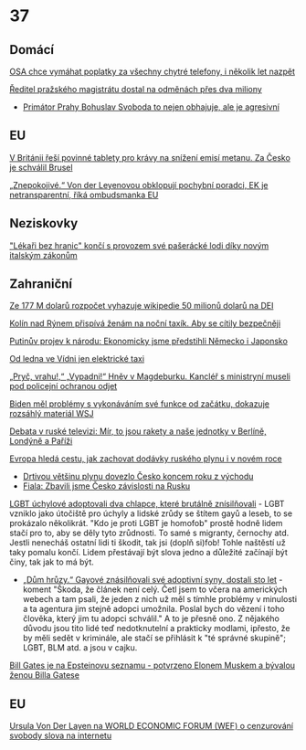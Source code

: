 # 37

## Domácí

[OSA chce vymáhat poplatky za všechny chytré telefony, i několik let nazpět](https://www.novinky.cz/clanek/ekonomika-osa-chce-vymahat-poplatky-za-vsechny-chytre-telefony-i-nekolik-let-nazpet-40501486)

[Ředitel pražského magistrátu dostal na odměnách přes dva miliony](https://www.seznamzpravy.cz/clanek/domaci-kauzy-reditel-prazskeho-magistratu-dostal-na-odmenach-pres-dva-miliony-266676#dop_ab_variant=0&dop_source_zone_name=zpravy.sznhp.box&source=hp&seq_no=1&utm_campaign=&utm_medium=z-boxiku&utm_source=www.seznam.cz)
  *  [Primátor Prahy Bohuslav Svoboda to nejen obhajuje, ale je agresivní](https://x.com/jancizinsky/status/1869652835178299662)

## EU

[V Británii řeší povinné tablety pro krávy na snížení emisí metanu. Za Česko je schválil Brusel](https://www.echo24.cz/a/HT8q3/zpravy-bovaer-snizovani-emisi-metan-kravy-krmiva-velka-britanie-rakovina-neplodnost-brusel-farmari)

[„Znepokojivé.“ Von der Leyenovou obklopují pochybní poradci, EK je netransparentní, říká ombudsmanka EU](https://www.echo24.cz/a/HT6tn/zpravy-zahranici-evropska-komise-je-netransparentni-von-der-leyen-pochybni-poradci?utm_source=www.seznam.cz&utm_medium=sekce-z-internetu)

## Neziskovky

["Lékaři bez hranic" končí s provozem své pašerácké lodi díky novým italským zákonům](https://www.lekari-bez-hranic.cz/aktuality/prozatim-ukoncujeme-provoz-zachranne-lodi-geo-barents#:~:text=L%C3%A9ka%C5%99i%20bez%20hranic%20s%20okam%C5%BEitou,italsk%C3%BDm%20z%C3%A1kon%C5%AFm%20a%20politick%C3%A9mu%20klimatu.)

## Zahraniční

[Ze 177 M dolarů rozpočet vyhazuje wikipedie 50 milionů dolarů na DEI](https://nypost.com/2024/12/25/business/elon-musk-urges-supporters-not-to-donate-to-wikipedia-over-dei/)

[Kolín nad Rýnem přispívá ženám na noční taxík. Aby se cítily bezpečněji](https://www.seznamzpravy.cz/clanek/zahranicni-stredni-evropa-kolin-nad-rynem-prispiva-zenam-na-nocni-taxik-aby-se-citily-bezpecneji-266758)

[Putinův projev k národu: Ekonomicky jsme předstihli Německo i Japonsko](https://www.novinky.cz/clanek/zahranicni-evropa-ruska-ekonomika-je-v-poradku-uklidnuje-putin-obcany-40501750)

[Od ledna ve Vídni jen elektrické taxi](https://x.com/JanJana84/status/1869826542232318418)

[„Pryč, vrahu!,“ „Vypadni!“ Hněv v Magdeburku. Kancléř s ministryní museli pod policejní ochranou odjet](https://www.echo24.cz/a/H9bMy/zpravy-svet-hnev-magdeburk-vypiskali-kancler-scholz-policie)

[Biden měl problémy s vykonáváním své funkce od začátku, dokazuje rozsáhlý materiál WSJ](https://www.novinky.cz/clanek/zahranicni-biden-mel-problemy-s-vykonavanim-sve-funkce-od-zacatku-dokazuje-rozsahly-material-wsj-40502114)

[Debata v ruské televizi: Mír, to jsou rakety a naše jednotky v Berlíně, Londýně a Paříži](https://www.novinky.cz/clanek/valka-na-ukrajine-debata-v-ruske-televizi-mir-to-jsou-rakety-a-nase-jednotky-v-berline-londyne-a-parizi-40502167)

[Evropa hledá cestu, jak zachovat dodávky ruského plynu i v novém roce](https://www.novinky.cz/clanek/ekonomika-evropa-hleda-cestu-jak-zachovat-dodavky-ruskeho-plynu-i-v-novem-roce-40501937)
 * [Drtivou většinu plynu dovezlo Česko koncem roku z východu](https://www.idnes.cz/ekonomika/domaci/plyn-dovoz-vychod-rusko.A241230_111419_ekonomika_ven)
 * [Fiala: Zbavili jsme Česko závislosti na Rusku](https://www.facebook.com/petr.fiala1964/posts/posunuli-jsme-%C4%8Desko-sm%C4%9Brem-k-energetick%C3%A9-nez%C3%A1vislosti-rozhodli-jsme-o-v%C3%BDstavb%C4%9B-d/1122412945914774/)

[LGBT úchylové adoptovali dva chlapce, které brutálně znísilňovali](https://nypost.com/2024/12/23/us-news/georgia-couple-convicted-for-sickening-sexual-abuse-of-adopted-sons-get-100-years-in-jail-a-house-of-horrors/) - LGBT vzniklo jako útočiště pro úchyly a lidské zrůdy se štítem gayů a leseb, to se prokázalo několikrát. "Kdo je proti LGBT je homofob" prostě hodně lidem stačí pro to, aby se děly tyto zrůdnosti. To samé s migranty, černochy atd. Jestli nenecháš ostatní lidi ti škodit, tak jsi (doplň si)fob! Tohle naštěstí už taky pomalu končí. Lidem přestávají být slova jedno a důležité začínají být činy, tak jak to má být.
 * [„Dům hrůzy.“ Gayové znásilňovali své adoptivní syny, dostali sto let](https://www.idnes.cz/zpravy/zahranicni/zneuzivani-deti-adopce-homosexualni-par.A241225_074819_zahranicni_misl) - koment "Škoda, že článek není celý. Četl jsem to včera na amerických webech a tam psali, že jeden z nich už měl s tímhle problémy v minulosti a ta agentura jim stejně adopci umožnila. Poslal bych do vězení i toho člověka, který jim tu adopci schválil." A to je přesně ono. Z nějakého důvodu jsou tito lidé teď nedotknutelní a prakticky modlami, ipřesto, že by měli sedět v kriminále, ale stačí se přihlásit k "té správné skupině"; LGBT, BLM atd. a jsou v cajku.

[Bill Gates je na Epsteinovu seznamu - potvrzeno Elonem Muskem a bývalou ženou Billa Gatese](https://www.youtube.com/watch?v=6XqmRKf3cXE)

## EU

[Ursula Von Der Layen na WORLD ECONOMIC FORUM (WEF) o cenzurování svobody slova na internetu](https://x.com/wideawake_media/status/1873315682302996670)
